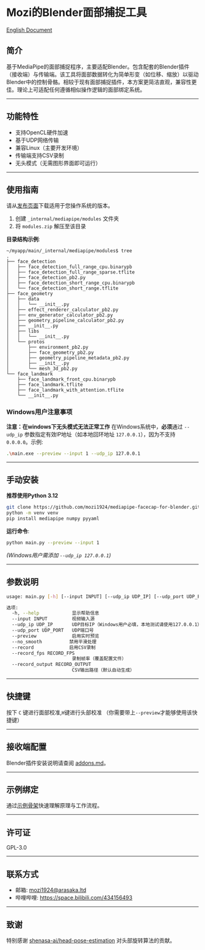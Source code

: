 # Mozi的Blender面部捕捉工具  

[English Document](/README.md)  

## 简介  
基于MediaPipe的面部捕捉程序，主要适配Blender。包含配套的Blender插件（接收端）与传输端。该工具将面部数据转化为简单形变（如位移、缩放）以驱动Blender中的控制骨骼。相较于现有面部捕捉插件，本方案更简洁直观，兼容性更佳。理论上可适配任何遵循相似操作逻辑的面部绑定系统。  

---  

## 功能特性  
- 支持OpenCL硬件加速  
- 基于UDP网络传输  
- 兼容Linux（主要开发环境）  
- 传输端支持CSV录制  
- 无头模式（无需图形界面即可运行）  

---  

## 使用指南  
请从[发布页面](https://github.com/mozi1924/mediapipe-facecap-for-blender/releases)下载适用于您操作系统的版本。  

1. 创建 `_internal/mediapipe/modules` 文件夹  
2. 将 `modules.zip` 解压至该目录  

**目录结构示例**:  
```
~/myapp/main/_internal/mediapipe/modules$ tree
.
├── face_detection
│   ├── face_detection_full_range_cpu.binarypb
│   ├── face_detection_full_range_sparse.tflite
│   ├── face_detection_pb2.py
│   ├── face_detection_short_range_cpu.binarypb
│   └── face_detection_short_range.tflite
├── face_geometry
│   ├── data
│   │   └── __init__.py
│   ├── effect_renderer_calculator_pb2.py
│   ├── env_generator_calculator_pb2.py
│   ├── geometry_pipeline_calculator_pb2.py
│   ├── __init__.py
│   ├── libs
│   │   └── __init__.py
│   └── protos
│       ├── environment_pb2.py
│       ├── face_geometry_pb2.py
│       ├── geometry_pipeline_metadata_pb2.py
│       ├── __init__.py
│       └── mesh_3d_pb2.py
└── face_landmark
    ├── face_landmark_front_cpu.binarypb
    ├── face_landmark.tflite
    ├── face_landmark_with_attention.tflite
    └── __init__.py
```  

### Windows用户注意事项  
**注意：在windows下无头模式无法正常工作**
在Windows系统中，**必须**通过 `--udp_ip` 参数指定有效IP地址（如本地回环地址 `127.0.0.1`），因为不支持 `0.0.0.0`。示例:  
```bash
.\main.exe --preview --input 1 --udp_ip 127.0.0.1
```  

---  

## 手动安装  
**推荐使用Python 3.12**  
```bash
git clone https://github.com/mozi1924/mediapipe-facecap-for-blender.git
python -m venv venv
pip install mediapipe numpy pyyaml
```  

**运行命令**:  
```bash
python main.py --preview --input 1
```  
*(Windows用户需添加 `--udp_ip 127.0.0.1`)*  

---  

## 参数说明  
```bash
usage: main.py [-h] [--input INPUT] [--udp_ip UDP_IP] [--udp_port UDP_PORT] [--preview] [--no_smooth] [--record] [--record_fps RECORD_FPS] [--record_output RECORD_OUTPUT]

选项:
  -h, --help            显示帮助信息
  --input INPUT         视频输入源
  --udp_ip UDP_IP       UDP目标IP（Windows用户必填，本地测试请使用127.0.0.1）
  --udp_port UDP_PORT   UDP端口号
  --preview             启用实时预览
  --no_smooth          禁用平滑处理
  --record             启用CSV录制
  --record_fps RECORD_FPS
                        录制帧率（覆盖配置文件）
  --record_output RECORD_OUTPUT
                        CSV输出路径（默认自动生成）
```  

---  

## 快捷键  
按下 `C` 键进行面部校准,`H`键进行头部校准  （你需要带上`--preview`才能够使用该快捷键）

---  

## 接收端配置  
Blender插件安装说明请查阅 [addons.md](/addons.md)。  

---  

## 示例绑定  
通过[示例骨架](/example/)快速理解原理与工作流程。  

---  

## 许可证  
GPL-3.0  

---  

## 联系方式  
- 邮箱: mozi1924@arasaka.ltd  
- 哔哩哔哩: https://space.bilibili.com/434156493  

---  

## 致谢  
特别感谢 [shenasa-ai/head-pose-estimation](https://github.com/shenasa-ai/head-pose-estimation) 对头部旋转算法的贡献。  
